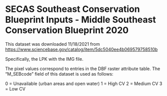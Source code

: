 # SECAS Southeast Conservation Blueprint Inputs - Middle Southeast Conservation Blueprint 2020

This dataset was downloaded 11/18/2021 from https://www.sciencebase.gov/catalog/item/5dc5040ee4b069579758510b

Specifically, the LPK with the IMG file.

The pixel values correspond to entries in the DBF raster attribute table. The
“M_SEBcode” field of this dataset is used as follows:

0 = Unavailable (urban areas and open water)
1 = High CV
2 = Medium CV
3 = Low CV
